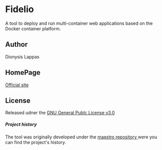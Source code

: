 # Fidelio
A tool to deploy and run multi-container web applications based on the Docker container platform. 

## Author

Dionysis Lappas 

## HomePage
[Official site](http://fidelio.freelabs.net "Fidelio Homepage")

## License
Released udner the [GNU General Publc License v3.0](https://www.gnu.org/licenses/gpl-3.0.en.html "read about the GNU GPL v3.0")

##### Project history
The tool was originally developed under the [maestro repository ](https://github.com/denlap007/maestro) were you can find the project's history.
